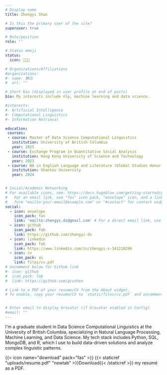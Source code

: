 ```yaml
---
# Display name
title: Zhengyi Shan

# Is this the primary user of the site?
superuser: true

# Role/position
role: ''

# Status emoji
status:
  icon: 👩🏻‍💻️

# Organizations/Affiliations
#organizations:
#- name: 腾讯
#  url: ""

# Short bio (displayed in user profile at end of posts)
bio: My interests include nlp, machine learning and data science.

#interests:
#- Artificial Intelligence
#- Computational Linguistics
#- Information Retrieval

education:
 courses:
 - course: Master of Data Science Computational Linguistics
   institution: University of British Columbia
   year: 2025
 - course: Exchange Program in Quantitative Social Analysis
   institution: Hong Kong University of Science and Technology
   year: 2023
 - course: BA in English Language and Literature (Global Studies Honor Program)
   institution: Shantou University
   year: 2024


# Social/Academic Networking
# For available icons, see: https://docs.hugoblox.com/getting-started/page-builder/#icons
#   For an email link, use "fas" icon pack, "envelope" icon, and a link in the
#   form "mailto:your-email@example.com" or "#contact" for contact widget.
social:
  - icon: envelope
    icon_pack: fas
    link: 'mailto:zhengyi.ds@gmail.com' # For a direct email link, use "mailto:test@example.org".
  - icon: github
    icon_pack: fab
    link: https://github.com/zhengyi-ds
  - icon: linkedin
    icon_pack: fab
    link: https://www.linkedin.com/in/zhengyi-s-341210296
  - icon: cv
    icon_pack: ai
    link: files/cv.pdf
# Uncomment below for Github link
#- icon: github
#  icon_pack: fab
#  link: https://github.com/gcushen

# Link to a PDF of your resume/CV from the About widget.
# To enable, copy your resume/CV to `static/files/cv.pdf` and uncomment the lines below.


# Enter email to display Gravatar (if Gravatar enabled in Config)
#email: ""
---
```


I'm a graduate student in Data Science Computational Linguistics at the University of British Columbia, specializing in Natural Language Processing, Machine Learning, and Data Science. My tech stack includes Python, SQL, MongoDB, and R, which I use to build data-driven solutions and analyze complex linguistic patterns.

{{< icon name="download" pack="fas" >}} {{< staticref "uploads/resume.pdf" "newtab" >}}Download{{< /staticref >}} my resumé as a PDF.
